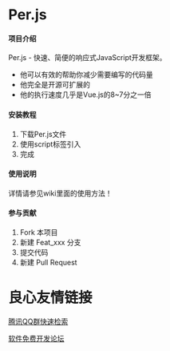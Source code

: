 # Per.js

#### 项目介绍
Per.js - 快速、简便的响应式JavaScript开发框架。

- 他可以有效的帮助你减少需要编写的代码量
- 他完全是开源可扩展的
- 他的执行速度几乎是Vue.js的8~7分之一倍

#### 安装教程

1. 下载Per.js文件
2. 使用script标签引入
3. 完成

#### 使用说明

详情请参见wiki里面的使用方法！

#### 参与贡献

1. Fork 本项目
2. 新建 Feat_xxx 分支
3. 提交代码
4. 新建 Pull Request

 # 良心友情链接

[腾讯QQ群快速检索](http://u.720life.cn/s/8cf73f7c)

[软件免费开发论坛](http://u.720life.cn/s/bbb01dc0)